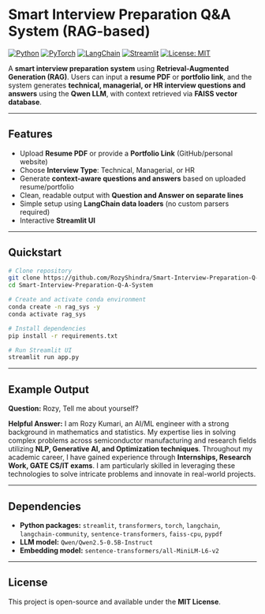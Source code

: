 
# Smart Interview Preparation Q\&A System (RAG-based)

[![Python](https://img.shields.io/badge/Python-3+-blue.svg)](https://www.python.org/)
[![PyTorch](https://img.shields.io/badge/PyTorch-EE4C2C?logo=pytorch\&logoColor=white)](https://pytorch.org/)
[![LangChain](https://img.shields.io/badge/LangChain-2AB8FF?logo=langchain&logoColor=white)](https://www.langchain.com/)
[![Streamlit](https://img.shields.io/badge/Streamlit-FF4B4B?logo=streamlit\&logoColor=white)](https://streamlit.io/)
[![License: MIT](https://img.shields.io/badge/License-MIT-green.svg)](LICENSE)

A **smart interview preparation system** using **Retrieval-Augmented Generation (RAG)**. Users can input a **resume PDF** or **portfolio link**, and the system generates **technical, managerial, or HR interview questions and answers** using the **Qwen LLM**, with context retrieved via **FAISS vector database**.

---

## Features

* Upload **Resume PDF** or provide a **Portfolio Link** (GitHub/personal website)
* Choose **Interview Type**: Technical, Managerial, or HR
* Generate **context-aware questions and answers** based on uploaded resume/portfolio
* Clean, readable output with **Question and Answer on separate lines**
* Simple setup using **LangChain data loaders** (no custom parsers required)
* Interactive **Streamlit UI**


---

## Quickstart

```bash
# Clone repository
git clone https://github.com/RozyShindra/Smart-Interview-Preparation-Q-A-System.git
cd Smart-Interview-Preparation-Q-A-System

# Create and activate conda environment
conda create -n rag_sys -y
conda activate rag_sys

# Install dependencies
pip install -r requirements.txt

# Run Streamlit UI
streamlit run app.py
```

---

## Example Output

**Question:**
Rozy, Tell me about yourself?

**Helpful Answer:**
I am Rozy Kumari, an AI/ML engineer with a strong background in mathematics and statistics. My expertise lies in solving complex problems across semiconductor manufacturing and research fields utilizing **NLP, Generative AI, and Optimization techniques**. Throughout my academic career, I have gained experience through **Internships, Research Work, GATE CS/IT exams**. I am particularly skilled in leveraging these technologies to solve intricate problems and innovate in real-world projects.

---

## Dependencies

* **Python packages:** `streamlit`, `transformers`, `torch`, `langchain`, `langchain-community`, `sentence-transformers`, `faiss-cpu`, `pypdf`
* **LLM model:** `Qwen/Qwen2.5-0.5B-Instruct`
* **Embedding model:** `sentence-transformers/all-MiniLM-L6-v2`

---

## License

This project is open-source and available under the **MIT License**.


